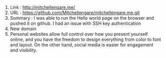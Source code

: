 1. Link : http://mitchellengare.me/
2. URL : https://github.com/Mitchellengare/mitchellengare.me.git
3. Summary : I was able to run the Hello world page on the browser and pushed it on github. I had an issue with SSH key authentication
4. New domain
5. Personal websites allow full control over how you present yourself online, and you have the freedom to design everything from color to font and layout. On the other hand, social media is easier for engagement and visibility.
